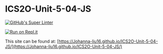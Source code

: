 # ICS2O-Unit-5-04-JS

[![GitHub's Super Linter](https://github.com/Johanna-liu16/ICS2O-Unit-5-04-JS/workflows/GitHub's%20Super%20Linter/badge.svg)](https://github.com/Johanna-liu16/ICS2O-Unit-5-04-JS/actions)

[![Run on Repl.it](https://repl.it/badge/github/Johanna-liu16/ICS2O-Unit-5-04-JS)](https://repl.it/github/Johanna-liu16/ICS2O-Unit-5-04-JS)

This site can be found at: [https://Johanna-liu16.github.io/ICS2O-Unit-5-04-JS/](https://Johanna-liu16.github.io/ICS2O-Unit-5-04-JS/)
